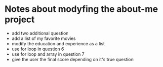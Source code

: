 # Notes about modyfing the about-me project
* add two additional question
* add a list of my favorite movies
* modify the education and experience as a list
* use for loop in question 6
* use for loop and array in question 7
* give the user the final score depending on it's true question